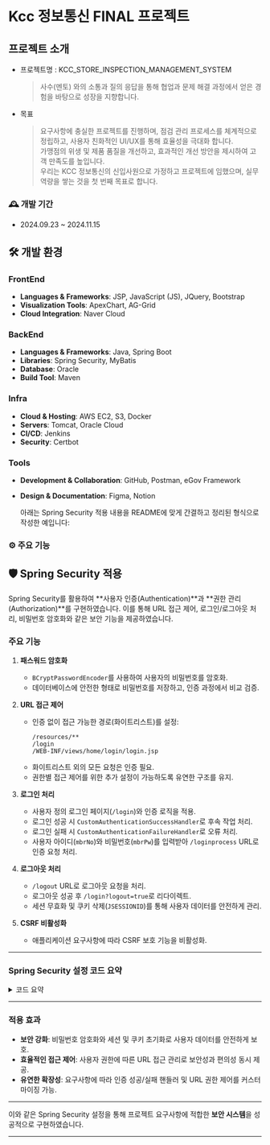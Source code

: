 # Kcc 정보통신 FINAL 프로젝트 

## 프로젝트 소개
* 프로젝트명 : KCC_STORE_INSPECTION_MANAGEMENT_SYSTEM
  > 사수(멘토) 와의 소통과 질의 응답을 통해 협업과 문제 해결 과정에서 얻은 경험을 바탕으로 성장을 지향합니다.
* 목표
  > 요구사항에 충실한 프로젝트를 진행하며, 점검 관리 프로세스를 체계적으로 정립하고, 사용자 친화적인 UI/UX를 통해 효율성을 극대화 합니다.<br>
  > 가맹점의 위생 및 제품 품질을 개선하고, 효과적인 개선 방안을 제시하여 고객 만족도를 높입니다.<br>
  > 우리는 KCC 정보통신의 신입사원으로 가정하고 프로젝트에 임했으며, 실무 역량을 쌓는 것을 첫 번째 목표로 합니다.

### :mantelpiece_clock: 개발 기간
- 2024.09.23 ~ 2024.11.15

## 🛠️ 개발 환경

### **FrontEnd**
- **Languages & Frameworks**: JSP, JavaScript (JS), JQuery, Bootstrap
- **Visualization Tools**: ApexChart, AG-Grid
- **Cloud Integration**: Naver Cloud

### **BackEnd**
- **Languages & Frameworks**: Java, Spring Boot
- **Libraries**: Spring Security, MyBatis
- **Database**: Oracle
- **Build Tool**: Maven

### **Infra**
- **Cloud & Hosting**: AWS EC2, S3, Docker
- **Servers**: Tomcat, Oracle Cloud
- **CI/CD**: Jenkins
- **Security**: Certbot

### **Tools**
- **Development & Collaboration**: GitHub, Postman, eGov Framework
- **Design & Documentation**: Figma, Notion

  아래는 Spring Security 적용 내용을 README에 맞게 간결하고 정리된 형식으로 작성한 예입니다:

### :gear: 주요 기능

## 🛡️ Spring Security 적용

Spring Security를 활용하여 **사용자 인증(Authentication)**과 **권한 관리(Authorization)**를 구현하였습니다. 이를 통해 URL 접근 제어, 로그인/로그아웃 처리, 비밀번호 암호화와 같은 보안 기능을 제공하였습니다.

### **주요 기능**

1. **패스워드 암호화**
   - `BCryptPasswordEncoder`를 사용하여 사용자의 비밀번호를 암호화.
   - 데이터베이스에 안전한 형태로 비밀번호를 저장하고, 인증 과정에서 비교 검증.

2. **URL 접근 제어**
   - 인증 없이 접근 가능한 경로(화이트리스트)를 설정:
     ```
     /resources/**
     /login
     /WEB-INF/views/home/login/login.jsp
     ```
   - 화이트리스트 외의 모든 요청은 인증 필요.
   - 권한별 접근 제어를 위한 추가 설정이 가능하도록 유연한 구조를 유지.

3. **로그인 처리**
   - 사용자 정의 로그인 페이지(`/login`)와 인증 로직을 적용.
   - 로그인 성공 시 `CustomAuthenticationSuccessHandler`로 후속 작업 처리.
   - 로그인 실패 시 `CustomAuthenticationFailureHandler`로 오류 처리.
   - 사용자 아이디(`mbrNo`)와 비밀번호(`mbrPw`)를 입력받아 `/loginprocess` URL로 인증 요청 처리.

4. **로그아웃 처리**
   - `/logout` URL로 로그아웃 요청을 처리.
   - 로그아웃 성공 후 `/login?logout=true`로 리다이렉트.
   - 세션 무효화 및 쿠키 삭제(`JSESSIONID`)를 통해 사용자 데이터를 안전하게 관리.

5. **CSRF 비활성화**
   - 애플리케이션 요구사항에 따라 CSRF 보호 기능을 비활성화.

---

### **Spring Security 설정 코드 요약**
<details> <summary>코드 요약</summary>

```java
@Bean
public SecurityFilterChain securityFilterChain(HttpSecurity http) throws Exception {
    http.csrf(AbstractHttpConfigurer::disable);

    http.authorizeHttpRequests(auth -> auth
            .requestMatchers("/resources/**", "/login", "/WEB-INF/views/home/login/login.jsp").permitAll()
            .anyRequest().authenticated()
    );

    http.formLogin(auth -> auth
            .loginPage("/login")
            .successHandler(customAuthenticationSuccessHandler)
            .failureHandler(customAuthenticationFailureHandler)
            .usernameParameter("mbrNo")
            .passwordParameter("mbrPw")
            .loginProcessingUrl("/loginprocess")
    );

    http.logout(logout -> logout
            .logoutUrl("/logout")
            .logoutSuccessUrl("/login?logout=true")
            .invalidateHttpSession(true)
            .deleteCookies("JSESSIONID")
    );

    return http.build();
}
```
</details>

---

### **적용 효과**
- **보안 강화**: 비밀번호 암호화와 세션 및 쿠키 초기화로 사용자 데이터를 안전하게 보호.
- **효율적인 접근 제어**: 사용자 권한에 따른 URL 접근 관리로 보안성과 편의성 동시 제공.
- **유연한 확장성**: 요구사항에 따라 인증 성공/실패 핸들러 및 URL 권한 제어를 커스터마이징 가능.

---

이와 같은 Spring Security 설정을 통해 프로젝트 요구사항에 적합한 **보안 시스템**을 성공적으로 구현하였습니다.

---

